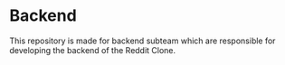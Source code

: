 # Backend
This repository is made for backend subteam which are responsible for developing the backend of the Reddit Clone.
